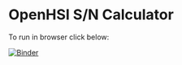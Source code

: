# OpenHSI S/N Calculator

To run in browser click below:

[![Binder](https://mybinder.org/badge_logo.svg)](https://mybinder.org/v2/gh/openhsi/sn-calc/HEAD)
